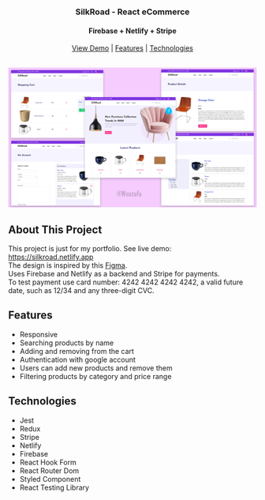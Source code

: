 <div align='center'>
<h3 align='center'>SilkRoad - React eCommerce</h3>
<h4 align='center'>Firebase + Netlify + Stripe</h4>
<a href='https://silkroad.netlify.app/'>View Demo</a>
|
<a href='https://github.com/Wostafa/Silkroad#features'>Features</a>
|
<a href='https://github.com/Wostafa/Silkroad#technologies'>Technologies</a>

</div>
<br>

[![Product Name Screen Shot][product-screenshot]](https://silkroad.netlify.app)


## About This Project
This project is just for my portfolio. See live demo: https://silkroad.netlify.app  
The design is inspired by this [Figma](https://www.figma.com/community/file/967759864749832815).  
Uses Firebase and Netlify as a backend and Stripe for payments.  
To test payment use card number: 4242 4242 4242 4242, a valid future date, such as 12/34 and any three-digit CVC. 

## Features
* Responsive
* Searching products by name
* Adding and removing from the cart
* Authentication with google account
* Users can add new products and remove them
* Filtering products by category and price range

## Technologies
* Jest
* Redux
* Stripe
* Netlify
* Firebase
* React Hook Form
* React Router Dom
* Styled Component
* React Testing Library



<!-- MARKDOWN LINKS & IMAGES -->
[product-screenshot]: mockup.png

